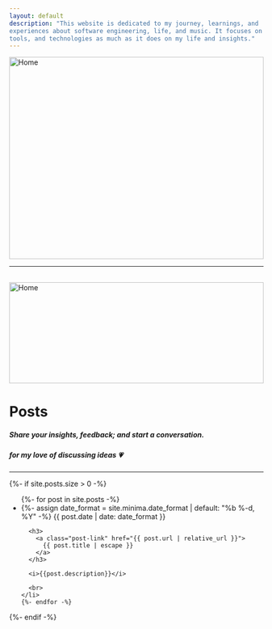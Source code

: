 ```yaml
---
layout: default
description: "This website is dedicated to my journey, learnings, and
experiences about software engineering, life, and music. It focuses on
tools, and technologies as much as it does on my life and insights."
---
```


<img class="featured-image main" src="{{ site.github.url }}/assets/images/hogaur.jpg" alt="Home" />

<style type="text/css" media="screen">
.featured-image {
  width: 100%;
  height: 200px;
  object-fit: cover;
}
.main {
  height: 400px;
}
.sub {
  height: 220px;
}
.crazy {
  object-fit: none;
}
</style>

<hr>

<br>

<img class="featured-image crazy" src="{{ site.github.url }}/assets/images/maykashi.png" alt="Home" />

# Posts
##### Share your insights, feedback; and start a conversation.
##### for my love of discussing ideas :heartpulse:

<hr>

{%- if site.posts.size > 0 -%}
  <br>
  <ul class="post-list">
    {%- for post in site.posts -%}
    <li>
      {%- assign date_format = site.minima.date_format | default: "%b %-d, %Y" -%}
      <span class="post-meta">{{ post.date | date: date_format }}</span>

      <h3>
        <a class="post-link" href="{{ post.url | relative_url }}">
          {{ post.title | escape }}
        </a>
      </h3>

      <i>{{post.description}}</i>

      <br>
    </li>
    {%- endfor -%}
  </ul>
{%- endif -%}
